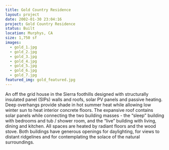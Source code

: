 ```yaml
---
title: Gold Country Residence
layout: project
date: 2002-01-30 23:04:16
project: Gold Country Residence
status: Built
location: Murphys, CA
size: 1,750 sf
images:
  - gold_1.jpg
  - gold_2.jpg
  - gold_3.jpg
  - gold_4.jpg
  - gold_5.jpg
  - gold_6.jpg
  - gold_7.jpg
featured_img: gold_featured.jpg
---
```


An off the grid house in the Sierra foothills designed with structurally insulated panel (SIPs) walls and roofs, solar PV panels and passive heating. Deep overhangs provide shade in hot summer heat while allowing low winter sun to heat interior concrete floors. The expansive roof contains solar panels while connecting the two building masses - the “sleep” building with bedrooms and tub / shower room, and the “live” building with living, dining and kitchen. All spaces are heated by radiant floors and the wood stove. Both buildings have generous openings for daylighting, for views to distant ridgelines and for contemplating the solace of the natural surroundings.
